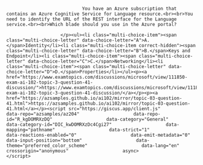 <p class="card-text">
							
								You have an Azure subscription that contains an Azure Cognitive Service for Language resource.<br><br>You need to identify the URL of the REST interface for the Language service.<br><br>Which blade should you use in the Azure portal?
							
						</p><ul><li class="multi-choice-item"><span class="multi-choice-letter" data-choice-letter="A">A.</span>Identity</li><li class="multi-choice-item correct-hidden"><span class="multi-choice-letter" data-choice-letter="B">B.</span>Keys and Endpoint</li><li class="multi-choice-item"><span class="multi-choice-letter" data-choice-letter="C">C.</span>Networking</li><li class="multi-choice-item"><span class="multi-choice-letter" data-choice-letter="D">D.</span>Properties</li></ul><p><a href="https://www.examtopics.com/discussions/microsoft/view/111850-exam-ai-102-topic-3-question-41-discussion/">https://www.examtopics.com/discussions/microsoft/view/111850-exam-ai-102-topic-3-question-41-discussion/</a></p><p><a href="https://azsamples.github.io/ai102/mirror/topic-03-question-41.html">https://azsamples.github.io/ai102/mirror/topic-03-question-41.html</a></p><script src="https://giscus.app/client.js"                    data-repo="azsamples/az204"                    data-repo-id="R_kgDOMRXzDQ"                    data-category="General"                    data-category-id="DIC_kwDOMRXzDc4Cgi27"                    data-mapping="pathname"                    data-strict="1"                    data-reactions-enabled="0"                    data-emit-metadata="0"                    data-input-position="bottom"                    data-theme="preferred_color_scheme"                    data-lang="en"                    crossorigin="anonymous"                    async>                    </script>